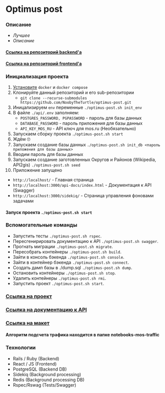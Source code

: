 # Optimus post
### Описание
- _Лучшее_ 
- _Описание_

#### [Ссылка на репозиторий backend'а](https://github.com/NoobyTheTurtle/optimus-post-api)
#### [Ссылка на репозиторий frontend'а](https://github.com/mangupli/optimus-post-interface)

### Инициализация проекта
1. [Установите](https://www.docker.com/) `docker` и `docker compose`
2. Клонируйте данный репозиторий и его sub-репозитории
   * `git clone --recurse-submodules https://github.com/NoobyTheTurtle/optimus-post.git`
3. Иницализируем `env` переменные `./optimus-post.sh init_env`
4. В файле `./api/.env` заполняем:
   * `POSTGRES_PASSWORD, PGPASSWORD` - пароль для базы данных
   * `DATABASE_PASSWORD` - пароль приложения для базы данных
   * `API_KEY_MOS_RU` - API ключ для mos.ru (Необязательно)
5. Запускаем сборку проекта `./optimus-post.sh start`
6. Ждём 🙄
7. Запускаем создание базы данных `./optimus-post.sh init_db <пароль приложения для базы данных>`
8. Вводим пароль для базы данных
9. Запускаем создание заготовленных Округов и Районов (Wikipedia, API2gis) `./optimus-post.sh seed`
10. Приложение запущено
   * `http://localhost/` - Главная страница
   * `http://localhost:3000/api-docs/index.html` - Документация к API (Swagger)
   * `http://localhost:3000/sidekiq/` - Страница управления фоновами задачами

#### Запуск проекта `./optimus-post.sh start`

### Вспомогательные команды
* Запустить тесты `./optimus-post.sh rspec`.
* Пересгенирировать документацию к API `./optimus-post.sh swagger`.
* Прогнать миграции `./optimus-post.sh migrate`.
* Пересобрать контейнеры `./optimus-post.sh build`.
* Зайти в консоль бэкенда `./optimus-post.sh console`.
* Зайти в контейнер бэкенда `./optimus-post.sh connect`.
* Создать дамп базы в ./dump.sql `./optimus-post.sh dump`.
* Остановить контейнеры `./optimus-post.sh stop`.
* Удалить контейнеры `./optimus-post.sh rmi`.
* Запустить проект `./optimus-post.sh start`.

### [Ссылка на проект](http://188.72.109.162/)
### [Ссылка на документацию к API](http://188.72.109.162:3000/api-docs/index.html)
### [Ссылка на макет](https://www.figma.com/file/Y1n6e4PtagPXHznwegUPa8/Optimus-Post?node-id=0%3A1)

#### Алгоритм подсчета трафика находится в папке notebooks-mos-traffic

### Технологии
- Rails / Ruby (Backend)
- React / JS (Frontend)
- PostgreSQL (Backend DB)
- Sidekiq (Background processing)
- Redis (Background processing DB)
- Rspec/Rswag (Tests/Swagger)

